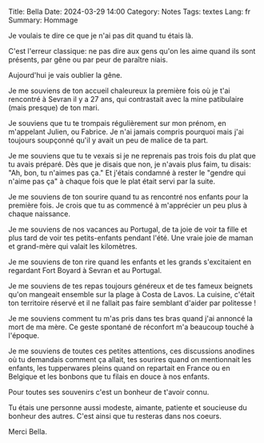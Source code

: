 Title: Bella
Date: 2024-03-29 14:00
Category: Notes
Tags: textes
Lang: fr
Summary: Hommage

Je voulais te dire ce que je n'ai pas dit quand tu étais là.

C'est l'erreur classique: ne pas dire aux gens qu'on les aime quand ils sont présents, par gêne ou par peur de paraître niais.

Aujourd'hui je vais oublier la gêne.

Je me souviens de ton accueil chaleureux la première fois où je t'ai rencontré à Sevran il y a 27 ans, qui contrastait avec la mine patibulaire (mais presque) de ton mari.

Je souviens que tu te trompais régulièrement sur mon prénom, en m'appelant Julien, ou Fabrice. Je n'ai jamais compris pourquoi mais j'ai toujours soupçonné qu'il y avait un peu de malice de ta part.

Je me souviens que tu te vexais si je ne reprenais pas trois fois du plat que tu avais préparé. Dès que je disais que non, je n'avais plus faim, tu disais: "Ah, bon, tu n'aimes pas ça." Et j'étais condamné à rester le "gendre qui n'aime pas ça" à chaque fois que le plat était servi par la suite.

Je me souviens de ton sourire quand tu as rencontré nos enfants pour la première fois. Je crois que tu as commencé à m'apprécier un peu plus à chaque naissance.

Je me souviens de nos vacances au Portugal, de ta joie de voir ta fille et plus tard de voir tes petits-enfants pendant l'été. Une vraie joie de maman et grand-mère qui valait les kilomètres.

Je me souviens de ton rire quand les enfants et les grands s'excitaient en regardant Fort Boyard à Sevran et au Portugal.

Je me souviens de tes repas toujours généreux et de tes fameux beignets qu'on mangeait ensemble sur la plage à Costa de Lavos. La cuisine, c'était ton territoire réservé et il ne fallait pas faire semblant d'aider par politesse !

Je me souviens comment tu m'as pris dans tes bras quand j'ai annoncé la mort de ma mère. Ce geste spontané de réconfort m'a beaucoup touché à l'époque.

Je me souviens de toutes ces petites attentions, ces discussions anodines où tu demandais comment ça allait, tes sourires quand on mentionnait les enfants, les tupperwares pleins quand on repartait en France ou en Belgique et les bonbons que tu filais en douce à nos enfants.

Pour toutes ses souvenirs c'est un bonheur de t'avoir connu.

Tu étais une personne aussi modeste, aimante, patiente et soucieuse du bonheur des autres. C'est ainsi que tu resteras dans nos coeurs.

Merci Bella.
